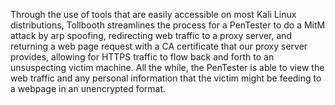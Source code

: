 
Through the use of tools that are easily accessible on most Kali Linux distributions, Tollbooth streamlines the process for a PenTester to do a MitM attack by arp spoofing, redirecting web traffic to a proxy server, and returning a web page request with a CA certificate that our proxy server provides, allowing for HTTPS traffic to flow back and forth to an unsuspecting victim machine. 
All the while, the PenTester is able to view the web traffic and any personal information that the victim might be feeding to a webpage in an unencrypted format.
